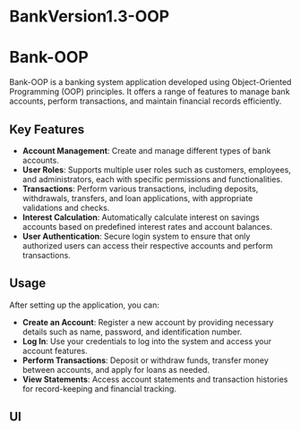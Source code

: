 # BankVersion1.3-OOP

# Bank-OOP

Bank-OOP is a banking system application developed using Object-Oriented Programming (OOP) principles. It offers a range of features to manage bank accounts, perform transactions, and maintain financial records efficiently.

## Key Features


- **Account Management**: Create and manage different types of bank accounts.
- **User Roles**: Supports multiple user roles such as customers, employees, and administrators, each with specific permissions and functionalities.
- **Transactions**: Perform various transactions, including deposits, withdrawals, transfers, and loan applications, with appropriate validations and checks.
- **Interest Calculation**: Automatically calculate interest on savings accounts based on predefined interest rates and account balances.
- **User Authentication**: Secure login system to ensure that only authorized users can access their respective accounts and perform transactions.

## Usage


After setting up the application, you can:

- **Create an Account**: Register a new account by providing necessary details such as name, password, and identification number.
- **Log In**: Use your credentials to log into the system and access your account features.
- **Perform Transactions**: Deposit or withdraw funds, transfer money between accounts, and apply for loans as needed.
- **View Statements**: Access account statements and transaction histories for record-keeping and financial tracking.

## UI

